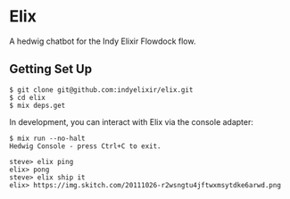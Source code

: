 # Elix

A hedwig chatbot for the Indy Elixir Flowdock flow.

## Getting Set Up

```
$ git clone git@github.com:indyelixir/elix.git
$ cd elix
$ mix deps.get
```

In development, you can interact with Elix via the console adapter:

```
$ mix run --no-halt
Hedwig Console - press Ctrl+C to exit.

steve> elix ping
elix> pong
steve> elix ship it
elix> https://img.skitch.com/20111026-r2wsngtu4jftwxmsytdke6arwd.png
```
